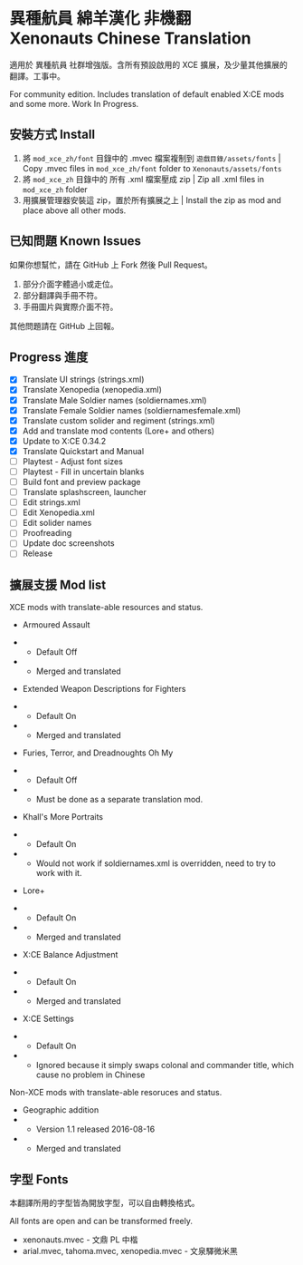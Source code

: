 # 異種航員 綿羊漢化 非機翻 <br> Xenonauts Chinese Translation #

適用於 異種航員 社群增強版。含所有預設啟用的 XCE 擴展，及少量其他擴展的翻譯。工事中。

For community edition. Includes translation of default enabled X:CE mods and some more. Work In Progress.

## 安裝方式 Install ##

1. 將 `mod_xce_zh/font` 目錄中的 .mvec 檔案複制到 `遊戲目錄/assets/fonts` | Copy .mvec files in `mod_xce_zh/font` folder to `Xenonauts/assets/fonts`
2. 將 `mod_xce_zh` 目錄中的 所有 .xml 檔案壓成 zip | Zip all .xml files in `mod_xce_zh` folder
3. 用擴展管理器安裝這 zip，置於所有擴展之上 | Install the zip as mod and place above all other mods.

## 已知問題 Known Issues ##

如果你想幫忙，請在 GitHub 上 Fork 然後 Pull Request。

1. 部分介面字體過小或走位。
2. 部分翻譯與手冊不符。
3. 手冊圖片與實際介面不符。

其他問題請在 GitHub 上回報。

## Progress 進度 ##

* [x] Translate UI strings (strings.xml)
* [x] Translate Xenopedia (xenopedia.xml)
* [x] Translate Male Soldier names (soldiernames.xml)
* [x] Translate Female Soldier names (soldiernamesfemale.xml)
* [x] Translate custom solider and regiment (strings.xml)
* [x] Add and translate mod contents (Lore+ and others)
* [x] Update to X:CE 0.34.2
* [x] Translate Quickstart and Manual
* [ ] Playtest - Adjust font sizes
* [ ] Playtest - Fill in uncertain blanks
* [ ] Build font and preview package
* [ ] Translate splashscreen, launcher
* [ ] Edit strings.xml
* [ ] Edit Xenopedia.xml
* [ ] Edit solider names
* [ ] Proofreading
* [ ] Update doc screenshots
* [ ] Release

## 擴展支援 Mod list ##

XCE mods with translate-able resources and status.

* Armoured Assault
* * Default Off
* * Merged and translated

* Extended Weapon Descriptions for Fighters
* * Default On
* * Merged and translated

* Furies, Terror, and Dreadnoughts Oh My
* * Default Off
* * Must be done as a separate translation mod.

* Khall's More Portraits
* * Default On
* * Would not work if soldiernames.xml is overridden, need to try to work with it.

* Lore+
* * Default On
* * Merged and translated

* X:CE Balance Adjustment
* * Default On
* * Merged and translated

* X:CE Settings
* * Default On
* * Ignored because it simply swaps colonal and commander title, which cause no problem in Chinese

Non-XCE mods with translate-able resoruces and status.

* Geographic addition
* * Version 1.1 released 2016-08-16
* * Merged and translated

## 字型 Fonts ##

本翻譯所用的字型皆為開放字型，可以自由轉換格式。

All fonts are open and can be transformed freely.

* xenonauts.mvec - 文鼎 PL 中楷
* arial.mvec, tahoma.mvec, xenopedia.mvec - 文泉驛微米黑